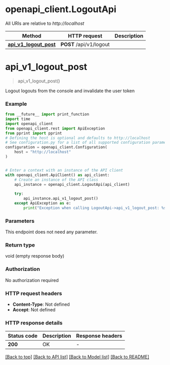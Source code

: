 # openapi_client.LogoutApi

All URIs are relative to *http://localhost*

Method | HTTP request | Description
------------- | ------------- | -------------
[**api_v1_logout_post**](LogoutApi.md#api_v1_logout_post) | **POST** /api/v1/logout | 


# **api_v1_logout_post**
> api_v1_logout_post()



Logout logouts from the console and invalidate the user token 

### Example

```python
from __future__ import print_function
import time
import openapi_client
from openapi_client.rest import ApiException
from pprint import pprint
# Defining the host is optional and defaults to http://localhost
# See configuration.py for a list of all supported configuration parameters.
configuration = openapi_client.Configuration(
    host = "http://localhost"
)


# Enter a context with an instance of the API client
with openapi_client.ApiClient() as api_client:
    # Create an instance of the API class
    api_instance = openapi_client.LogoutApi(api_client)
    
    try:
        api_instance.api_v1_logout_post()
    except ApiException as e:
        print("Exception when calling LogoutApi->api_v1_logout_post: %s\n" % e)
```

### Parameters
This endpoint does not need any parameter.

### Return type

void (empty response body)

### Authorization

No authorization required

### HTTP request headers

 - **Content-Type**: Not defined
 - **Accept**: Not defined

### HTTP response details
| Status code | Description | Response headers |
|-------------|-------------|------------------|
**200** | OK |  -  |

[[Back to top]](#) [[Back to API list]](../README.md#documentation-for-api-endpoints) [[Back to Model list]](../README.md#documentation-for-models) [[Back to README]](../README.md)

